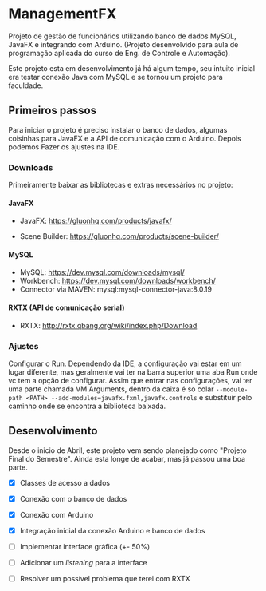 # ManagementFX

Projeto de gestão de funcionários utilizando banco de dados MySQL, JavaFX e integrando com Arduino. (Projeto desenvolvido para aula de programação aplicada do curso de Eng. de Controle e Automação).

Este projeto esta em desenvolvimento já há algum tempo, seu intuito inicial era testar conexão Java com MySQL e se tornou um projeto para faculdade.

## Primeiros passos

Para iniciar o projeto é preciso instalar o banco de dados, algumas coisinhas para JavaFX e a API de comunicação com o Arduino. Depois podemos Fazer os ajustes na IDE.

### Downloads

Primeiramente baixar as bibliotecas e extras necessários no projeto: 

#### JavaFX

- JavaFX: https://gluonhq.com/products/javafx/

- Scene Builder: https://gluonhq.com/products/scene-builder/

#### MySQL

- MySQL: https://dev.mysql.com/downloads/mysql/
- Workbench: https://dev.mysql.com/downloads/workbench/
- Connector via MAVEN: mysql:mysql-connector-java:8.0.19

#### RXTX (API de comunicação serial)

- RXTX: http://rxtx.qbang.org/wiki/index.php/Download

### Ajustes

Configurar o Run. Dependendo da IDE, a configuração vai estar em um lugar diferente, mas geralmente vai ter na barra superior uma aba Run onde vc tem a opção de configurar.
Assim que entrar nas configurações, vai ter uma parte chamada VM Arguments, dentro da caixa é so colar `--module-path <PATH> --add-modules=javafx.fxml,javafx.controls` e substituir <PATH> pelo caminho onde se encontra a biblioteca baixada.

## Desenvolvimento

Desde o inicio de Abril, este projeto vem sendo planejado como "Projeto Final do Semestre". Ainda esta longe de acabar, mas já passou uma boa parte.

- [x] Classes de acesso a dados

- [x] Conexão com o banco de dados

- [x] Conexão com Arduino

- [x] Integração inicial da conexão Arduino e banco de dados

- [ ] Implementar interface gráfica (+- 50%)

- [ ] Adicionar um _listening_ para a interface

- [ ] Resolver um possível problema que terei com RXTX